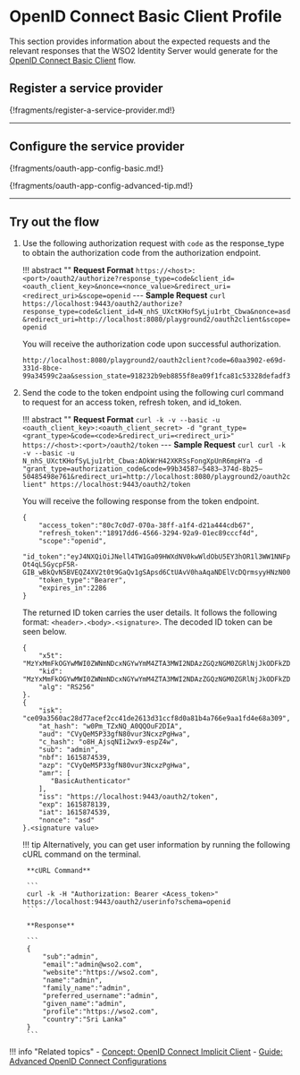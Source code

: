 # OpenID Connect Basic Client Profile

This section provides information about the expected requests and the
relevant responses that the WSO2 Identity Server would generate for the
[OpenID Connect Basic Client]({{base_path}}/references/concepts/authentication/basic-client-profile/) flow.
 

## Register a service provider

{!fragments/register-a-service-provider.md!}

---

## Configure the service provider

{!fragments/oauth-app-config-basic.md!}

{!fragments/oauth-app-config-advanced-tip.md!}

---

## Try out the flow

1. Use the following authorization request with `code` as the response_type to obtain the authorization code from the authorization endpoint.

    !!! abstract ""
        **Request Format**
        ```
        https://<host>:<port>/oauth2/authorize?response_type=code&client_id=<oauth_client_key>&nonce=<nonce_value>&redirect_uri=<redirect_uri>&scope=openid
        ```
        ---
        **Sample Request**
        ```curl
        https://localhost:9443/oauth2/authorize?response_type=code&client_id=N_nhS_UXctKHofSyLju1rbt_Cbwa&nonce=asd&redirect_uri=http://localhost:8080/playground2/oauth2client&scope=openid
        ```

    You will receive the authorization code upon successful authorization. 

    ``` 
    http://localhost:8080/playground2/oauth2client?code=60aa3902-e69d-331d-8bce-99a34599c2aa&session_state=918232b9eb8855f8ea09f1fca81c53328defadf3e53d50d6f404101c64c0dd50.mvgxky6sDbUbHztwhFsNhg
    ```

2. Send the code to the token endpoint using the following curl command to request for an access token, refresh token, and id_token.

    !!! abstract ""
        **Request Format**
        ```
        curl -k -v --basic -u <oauth_client_key>:<oauth_client_secret> -d "grant_type=<grant_type>&code=<code>&redirect_uri=<redirect_uri>" https://<host>:<port>/oauth2/token
        ```
        ---
        **Sample Request**
        ```curl
        curl -k -v --basic -u N_nhS_UXctKHofSyLju1rbt_Cbwa:AOkWrH42XKRSsFongXpUnR6mpHYa -d "grant_type=authorization_code&code=99b34587–5483–374d-8b25–50485498e761&redirect_uri=http://localhost:8080/playground2/oauth2client" https://localhost:9443/oauth2/token
        ```

    You will receive the following response from the token endpoint.

    ```
    {
        "access_token":"80c7c0d7-070a-38ff-a1f4-d21a444cdb67",
        "refresh_token":"18917dd6-4566-3294-92a9-01ec89cccf4d",
        "scope":"openid",
        "id_token":"eyJ4NXQiOiJNell4TW1Ga09HWXdNV0kwWldObU5EY3hOR1l3WW1NNFpUQTNNV0kyTkRBelpHUXpOR00wWkdSbE5qSmtPREZrWkRSaU9URmtNV0ZoTXpVMlpHVmxOZyIsImtpZCI6Ik16WXhNbUZrT0dZd01XSTBaV05tTkRjeE5HWXdZbU00WlRBM01XSTJOREF6WkdRek5HTTBaR1JsTmpKa09ERmtaRFJpT1RGa01XRmhNelUyWkdWbE5nX1JTMjU2IiwiYWxnIjoiUlMyNTYifQ.eyJpc2siOiJjZTA5YTM1NjBhYzI4ZDc3YWNlZjJjYzQxZGUyNjEzZDMxY2NmOGQwYTgxYjRhNzY2ZTlhYTFmZDRlNjhhMzA5IiwiYXRfaGFzaCI6IncwUG1fVFp4TlFfQTBRUU91RjJESUEiLCJhdWQiOiJDVnlRZU01UDMzZ2ZOODB2dXIzTmN4elBnSHdhIiwiY19oYXNoIjoibzhIX0Fqc3FOSWkyd3g5LWVzcFo0dyIsInN1YiI6ImFkbWluIiwibmJmIjoxNjE1ODc0NTM5LCJhenAiOiJDVnlRZU01UDMzZ2ZOODB2dXIzTmN4elBnSHdhIiwiYW1yIjpbIkJhc2ljQXV0aGVudGljYXRvciJdLCJpc3MiOiJodHRwczpcL1wvbG9jYWxob3N0Ojk0NDNcL29hdXRoMlwvdG9rZW4iLCJleHAiOjE2MTU4NzgxMzksImlhdCI6MTYxNTg3NDUzOSwibm9uY2UiOiJhc2QifQ.LIoD9ltfqsxysMaC1b0kX-Ot4qL5GycpF5R-GIB_wBkQvN5BVEQZ4XV2t0t9GaQv1gSApsd6CtUAvV0haAqaNDElVcDQrmsyyHNzN0051biTQWQkoC4wwtO6_w1MSmgbH_aNVjQkBWt2vnaWtn6bt9sdZVxGRSb3_Amxdty_rDmiOzhJPwxZbkdPp1US0jmAn2XOoQQyH7e__qoXSjjoBAKXQtncJWAKtteDUBQTqVLj13TdS8dYqnEQByKNvhpz8rZjGaBV9pxtOWoqnbc3IMA4lX47Mpxl22ZqhIn0J6WCQ7nJtEkfx6XNHdatWZyG2x20pxbZkgya6sKAEoy3zw",
        "token_type":"Bearer",
        "expires_in":2286
    }
    ```

    The returned ID token carries the user details. It follows the following format:
    `<header>.<body>.<signature>`.
    The decoded ID token can be seen below.
    
    ```
    {
        "x5t": "MzYxMmFkOGYwMWI0ZWNmNDcxNGYwYmM4ZTA3MWI2NDAzZGQzNGM0ZGRlNjJkODFkZDRiOTFkMWFhMzU2ZGVlNg",
        "kid": "MzYxMmFkOGYwMWI0ZWNmNDcxNGYwYmM4ZTA3MWI2NDAzZGQzNGM0ZGRlNjJkODFkZDRiOTFkMWFhMzU2ZGVlNg_RS256",
        "alg": "RS256"
    }.
    {
        "isk": "ce09a3560ac28d77acef2cc41de2613d31ccf8d0a81b4a766e9aa1fd4e68a309",
        "at_hash": "w0Pm_TZxNQ_A0QQOuF2DIA",
        "aud": "CVyQeM5P33gfN80vur3NcxzPgHwa",
        "c_hash": "o8H_AjsqNIi2wx9-espZ4w",
        "sub": "admin",
        "nbf": 1615874539,
        "azp": "CVyQeM5P33gfN80vur3NcxzPgHwa",
        "amr": [
           "BasicAuthenticator"
        ],
        "iss": "https://localhost:9443/oauth2/token",
        "exp": 1615878139,
        "iat": 1615874539,
        "nonce": "asd"
    }.<signature value>
    ```

    !!! tip
        Alternatively, you can get user information by running the following cURL command on the terminal.
    
        **cURL Command**

        ```
        curl -k -H "Authorization: Bearer <Acess_token>" https://localhost:9443/oauth2/userinfo?schema=openid
        ```
        
        **Response**
        
        ```
        {  
            "sub":"admin",
            "email":"admin@wso2.com",
            "website":"https://wso2.com",
            "name":"admin",
            "family_name":"admin",
            "preferred_username":"admin",
            "given_name":"admin",
            "profile":"https://wso2.com",
            "country":"Sri Lanka"
        }
        ``` 

!!! info "Related topics"
    - [Concept: OpenID Connect Implicit Client]({{base_path}}/references/concepts/authentication/basic-client-profile/)
    - [Guide: Advanced OpenID Connect Configurations]({{base_path}}/login/oauth-app-config-advanced)
